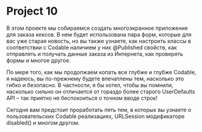 # Project 10

В этом проекте мы собираемся создать многоэкранное приложение для заказа кексов. В нем будет использована пара форм, которые для вас уже старая новость, но вы также узнаете, как настроить классы в соответствии с Codable наличием у них @Published свойств, как отправлять и получать данные заказа из Интернета, как проверять формы и многое другое.

По мере того, как мы продолжаем копать все глубже и глубже Codable, я надеюсь, вы по-прежнему будете впечатлены тем, насколько это гибко и безопасно. В частности, я бы хотел, чтобы вы помнили, насколько сильно он отличается от гораздо более старого UserDefaults API – так приятно не беспокоиться о точном вводе строк!

Сегодня вам предстоит проработать пять тем, в которых вы узнаете о пользовательских Codable реализациях, URLSession модификаторе disabled() и многом другом.

